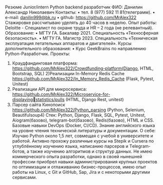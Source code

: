Резюме
Junior/intern Python backend разработчик
ФИО: Данилин Александр Николаевич
Контакты: 
• тел. 8 (977) 592 11 81(телеграмм).
• e-mail: danilin999@bk.ru
• github: https://github.com/MrAlex322
Стажировке рассчитываю уделять до 40 часов в неделю. 
Опыт работы:
Deloitte - Специалист по охране труда и HR – 2 года (не релевантный).
Образование: 
• МГТУ ГА. Бакалавр 2021. Специальность «Техносферная безопасность».
• МГТУ ГА. Магистр 2023. Специальность «Техническая эксплуатация летательных аппаратов 
и двигателей».
Курсы дополнительного образования:
• Курс GeekBrains по направлению Python-Разработчик.
Проекты: 
1) Краудфандинговая платформа: https://github.com/MrAlex322/Crowdfunding-platform(Django, 
HTML, Bootstrap, SQL) 
2)Реализации In-Memory Redis Cache https://github.com/MrAlex322/In_Memory_Redis_Cache (Flask, 
Pytest, Unitest)
3) Реализации API для микросервиса: https://github.com/MrAlex322/Microservice-for-displayingstatistics/pulls (HTML, Django Rest, unitest) 
4) Парсер сайта Кинопоиск https://github.com/MrAlex322/Python_parsing (Python, Selenium, 
Beautifulsoup4)
Стек: Python, Django, Flask, SQL, Pytest, Unitest, Aiogram(базово), telegram-bot(базово), 
Redis(базово), HTML и CSS.
Базовые навыки DevOps (Docker, CI/CD).
Знание английского языка на уровне чтения технической литературы и документации.
О себе:
Изучаю Python около 1,5 лет, совмещая с учебой в университете и работой. Активно прохожу 
различные курсы на Stepik и Cursera по углублённому изучению языка, написанию парсеров и 
Тelegram-ботов, а также изучению алгоритмов и структур данных.
Не имею коммерческого опыта разработки, однако в своей нынешней профессии приобрел 
навыки администрирования крупных проектов по оптимизации и отлаживанию бизнес-процессов, 
имею опыт работы на Linux, с Git и GitHub, Sap, Jira и с некоторыми другими сервисами.
